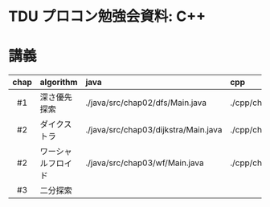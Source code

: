 TDU プロコン勉強会資料: C++
===


# 講義


| chap    | algorithm               | java                                 | cpp                       |
| :-----: | :---------------------- | :---                                 | :-----                    |
| #1      | 深さ優先探索            | ./java/src/chap02/dfs/Main.java      | ./cpp/chap02_dfs.cpp      |
| #2      | ダイクストラ            | ./java/src/chap03/dijkstra/Main.java | ./cpp/chap03_dijkstra.cpp |
| #2      | ワーシャルフロイド      | ./java/src/chap03/wf/Main.java       | ./cpp/chap03_wf.cpp       |
| #3      | 二分探索                |                                      |                           |

